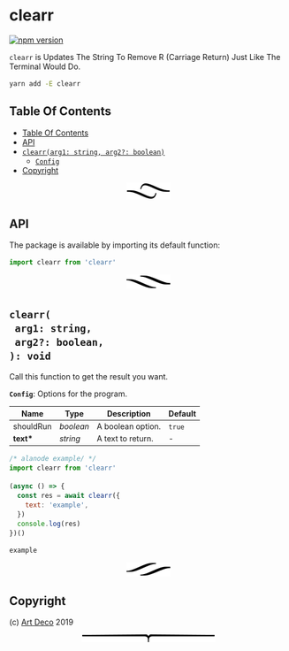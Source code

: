 # clearr

[![npm version](https://badge.fury.io/js/clearr.svg)](https://npmjs.org/package/clearr)

`clearr` is Updates The String To Remove R (Carriage Return) Just Like The Terminal Would Do.

```sh
yarn add -E clearr
```

## Table Of Contents

- [Table Of Contents](#table-of-contents)
- [API](#api)
- [`clearr(arg1: string, arg2?: boolean)`](#mynewpackagearg1-stringarg2-boolean-void)
  * [`Config`](#type-config)
- [Copyright](#copyright)

<p align="center"><a href="#table-of-contents"><img src=".documentary/section-breaks/0.svg?sanitize=true"></a></p>

## API

The package is available by importing its default function:

```js
import clearr from 'clearr'
```

<p align="center"><a href="#table-of-contents"><img src=".documentary/section-breaks/1.svg?sanitize=true"></a></p>

## `clearr(`<br/>&nbsp;&nbsp;`arg1: string,`<br/>&nbsp;&nbsp;`arg2?: boolean,`<br/>`): void`

Call this function to get the result you want.

__<a name="type-config">`Config`</a>__: Options for the program.

|   Name    |   Type    |    Description    | Default |
| --------- | --------- | ----------------- | ------- |
| shouldRun | _boolean_ | A boolean option. | `true`  |
| __text*__ | _string_  | A text to return. | -       |

```js
/* alanode example/ */
import clearr from 'clearr'

(async () => {
  const res = await clearr({
    text: 'example',
  })
  console.log(res)
})()
```
```
example
```

<p align="center"><a href="#table-of-contents"><img src=".documentary/section-breaks/2.svg?sanitize=true"></a></p>

## Copyright

(c) [Art Deco][1] 2019

[1]: https://artd.eco

<p align="center"><a href="#table-of-contents"><img src=".documentary/section-breaks/-1.svg?sanitize=true"></a></p>